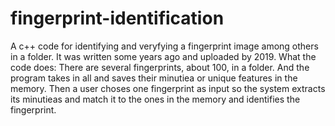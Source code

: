 # fingerprint-identification
A c++ code for identifying and veryfying a fingerprint image among others in a folder. It was written some years ago and uploaded by 2019. 
What the code does: There are several fingerprints, about 100, in a folder. And the program takes in all and saves their minutiea or unique features in the memory. Then a user choses one fingerprint as input so the system extracts its minutieas and match it to the ones in the memory and identifies the fingerprint.
